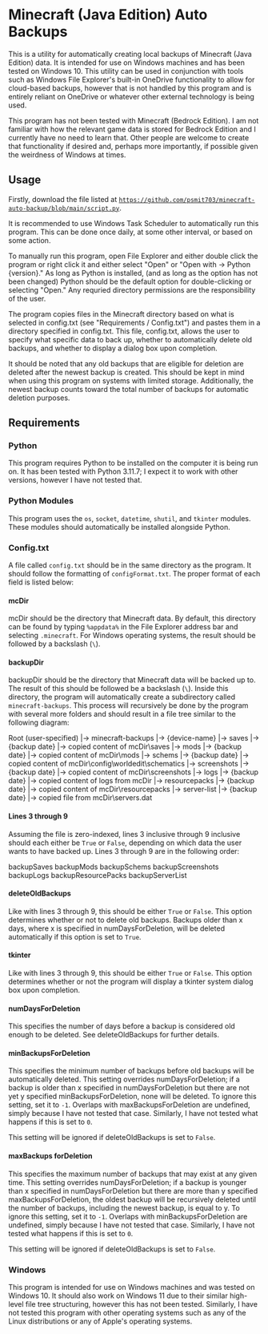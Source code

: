 # Minecraft (Java Edition) Auto Backups

This is a utility for automatically creating local backups of Minecraft (Java Edition) data. It is intended for use on Windows machines and has been tested on Windows 10. This utility can be used in conjunction with tools such as Windows File Explorer's built-in OneDrive functionality to allow for cloud-based backups, however that is not handled by this program and is entirely reliant on OneDrive or whatever other external technology is being used.

This program has not been tested with Minecraft (Bedrock Edition). I am not familiar with how the relevant game data is stored for Bedrock Edition and I currently have no need to learn that. Other people are welcome to create that functionality if desired and, perhaps more importantly, if possible given the weirdness of Windows at times.

## Usage

Firstly, download the file listed at <code>https://github.com/psmit703/minecraft-auto-backup/blob/main/script.py</code>.

It is recommended to use Windows Task Scheduler to automatically run this program. This can be done once daily, at some other interval, or based on some action.

To manually run this program, open File Explorer and either double click the program or right click it and either select "Open" or "Open with -> Python {version}." As long as Python is installed, (and as long as the option has not been changed) Python should be the default option for double-clicking or selecting "Open." Any requried directory permissions are the responsibility of the user.

The program copies files in the Minecraft directory based on what is selected in config.txt (see "Requirements / Config.txt") and pastes them in a directory specified in config.txt. This file, config.txt, allows the user to specify what specific data to back up, whether to automatically delete old backups, and whether to display a dialog box upon completion.

It should be noted that any old backups that are eligible for deletion are deleted after the newest backup is created. This should be kept in mind when using this program on systems with limited storage. Additionally, the newest backup counts toward the total number of backups for automatic deletion purposes.

## Requirements

### Python

This program requires Python to be installed on the computer it is being run on. It has been tested with Python 3.11.7; I expect it to work with other versions, however I have not tested that.

### Python Modules

This program uses the <code>os</code>, <code>socket</code>, <code>datetime</code>, <code>shutil</code>, and <code>tkinter</code> modules. These modules should automatically be installed alongside Python.

### Config.txt

A file called <code>config.txt</code> should be in the same directory as the program. It should follow the formatting of <code>configFormat.txt</code>. The proper format of each field is listed below:

#### mcDir

mcDir should be the directory that Minecraft data. By default, this directory can be found by typing <code>%appdata%</code> in the File Explorer address bar and selecting <code>.minecraft</code>. For Windows operating systems, the result should be followed by a backslash (<code>\\</code>).

#### backupDir

backupDir should be the directory that Minecraft data will be backed up to. The result of this should be followed be a backslash (<code>\\</code>). Inside this directory, the program will automatically create a subdirectory called <code>minecraft-backups</code>. This process will recursively be done by the program with several more folders and should result in a file tree similar to the following diagram:

Root (user-specified)
|-> minecraft-backups
    |-> {device-name}
        |-> saves
            |-> {backup date}
                |-> copied content of mcDir\saves
        |-> mods
            |-> {backup date}
                |-> copied content of mcDir\mods
        |-> schems
            |-> {backup date}
                |-> copied content of mcDir\config\worldedit\schematics
        |-> screenshots
            |-> {backup date}
                |-> copied content of mcDir\screenshots
        |-> logs
            |-> {backup date}
                |-> copied content of logs from mcDir
        |-> resourcepacks
            |-> {backup date}
                |-> copied content of mcDir\resourcepacks
        |-> server-list
            |-> {backup date}
                |-> copied file from mcDir\servers.dat

#### Lines 3 through 9

Assuming the file is zero-indexed, lines 3 inclusive through 9 inclusive should each either be <code>True</code> or <code>False</code>, depending on which data the user wants to have backed up. Lines 3 through 9 are in the following order:

backupSaves
backupMods
backupSchems
backupScreenshots
backupLogs
backupResourcePacks
backupServerList

#### deleteOldBackups

Like with lines 3 through 9, this should be either <code>True</code> or <code>False</code>. This option determines whether or not to delete old backups. Backups older than x days, where x is specified in numDaysForDeletion, will be deleted automatically if this option is set to <code>True</code>.

#### tkinter

Like with lines 3 through 9, this should be either <code>True</code> or <code>False</code>. This option determines whether or not the program will display a tkinter system dialog box upon completion.

#### numDaysForDeletion

This specifies the number of days before a backup is considered old enough to be deleted. See deleteOldBackups for further details.

#### minBackupsForDeletion

This specifies the minimum number of backups before old backups will be automatically deleted. This setting overrides numDaysForDeletion; if a backup is older than x specified in numDaysForDeletion but there are not yet y specified minBackupsForDeletion, none will be deleted. To ignore this setting, set it to <code>-1</code>. Overlaps with maxBackupsForDeletion are undefined, simply because I have not tested that case. Similarly, I have not tested what happens if this is set to <code>0</code>.

This setting will be ignored if deleteOldBackups is set to <code>False</code>.

#### maxBackups forDeletion

This specifies the maximum number of backups that may exist at any given time. This setting overrides numDaysForDeletion; if a backup is younger than x specified in numDaysForDeletion but there are more than y specified maxBackupsForDeletion, the oldest backup will be recursively deleted until the number of backups, including the newest backup, is equal to y. To ignore this setting, set it to <code>-1</code>. Overlaps with minBackupsForDeletion are undefined, simply because I have not tested that case. Similarly, I have not tested what happens if this is set to <code>0</code>.

This setting will be ignored if deleteOldBackups is set to <code>False</code>.

### Windows

This program is intended for use on Windows machines and was tested on Windows 10. It should also work on Windows 11 due to their similar high-level file tree structuring, however this has not been tested. Similarly, I have not tested this program with other operating systems such as any of the Linux distributions or any of Apple's operating systems.
